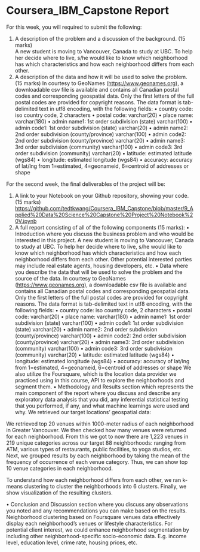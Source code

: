 # Coursera_IBM_Capstone Report

For this week, you will required to submit the following:
1.	A description of the problem and a discussion of the background. (15 marks)  
A new student is moving to Vancouver, Canada to study at UBC. To help her decide where to live, s/he would like to know which neighborhood has which characteristics and how each neighborhood differs from each other.
2.	A description of the data and how it will be used to solve the problem. (15 marks)
In courtesy to GeoNames (https://www.geonames.org), a downloadable csv file is available and contains all Canadian postal codes and corresponding geospatial data. Only the first letters of the full postal codes are provided for copyright reasons. The data format is tab-delimited text in utf8 encoding, with the following fields:
•	country code: iso country code, 2 characters
•	postal code: varchar(20)
•	place name: varchar(180)
•	admin name1: 1st order subdivision (state) varchar(100)
•	admin code1: 1st order subdivision (state) varchar(20)
•	admin name2: 2nd order subdivision (county/province) varchar(100)
•	admin code2: 2nd order subdivision (county/province) varchar(20)
•	admin name3: 3rd order subdivision (community) varchar(100)
•	admin code3: 3rd order subdivision (community) varchar(20)
•	latitude: estimated latitude (wgs84)
•	longitude: estimated longitude (wgs84)
•	accuracy: accuracy of lat/lng from 1=estimated, 4=geonameid, 6=centroid of addresses or shape

For the second week, the final deliverables of the project will be:
1.	A link to your Notebook on your Github repository, showing your code. (15 marks)
https://github.com/tedtkwang/Coursera_IBM_Capstone/blob/master/9_Applied%20Data%20Science%20Capstone%20Project%20Notebook%20V.ipynb
2.	A full report consisting of all of the following components (15 marks):
•	Introduction where you discuss the business problem and who would be interested in this project.
A new student is moving to Vancouver, Canada to study at UBC. To help her decide where to live, s/he would like to know which neighborhood has which characteristics and how each neighborhood differs from each other. Other potential interested parties may include real estate agents, housing developers, etc.
•	Data where you describe the data that will be used to solve the problem and the source of the data.
In courtesy to GeoNames (https://www.geonames.org), a downloadable csv file is available and contains all Canadian postal codes and corresponding geospatial data. Only the first letters of the full postal codes are provided for copyright reasons. The data format is tab-delimited text in utf8 encoding, with the following fields:
•	country code: iso country code, 2 characters
•	postal code: varchar(20)
•	place name: varchar(180)
•	admin name1: 1st order subdivision (state) varchar(100)
•	admin code1: 1st order subdivision (state) varchar(20)
•	admin name2: 2nd order subdivision (county/province) varchar(100)
•	admin code2: 2nd order subdivision (county/province) varchar(20)
•	admin name3: 3rd order subdivision (community) varchar(100)
•	admin code3: 3rd order subdivision (community) varchar(20)
•	latitude: estimated latitude (wgs84)
•	longitude: estimated longitude (wgs84)
•	accuracy: accuracy of lat/lng from 1=estimated, 4=geonameid, 6=centroid of addresses or shape
We also utilize the Foursquare, which is the location data provider we practiced using in this course, API to explore the neighborhoods and segment them.
•	Methodology and Results section which represents the main component of the report where you discuss and describe any exploratory data analysis that you did, any inferential statistical testing that you performed, if any, and what machine learnings were used and why.
We retrieved our target locations’ geospatial data:
 
 
We retrieved top 20 venues within 1000-meter radius of each neighborhood in Greater Vancouver. We then checked how many venues were returned for each neighborhood. From this we got to now there are 1,223 venues in 219 unique categories across our target 88 neighborhoods: ranging from ATM, various types of restaurants, public facilities, to yoga studios, etc.
Next, we grouped results by each neighborhood by taking the mean of the frequency of occurrence of each venue category. Thus, we can show top 10 venue categories in each neighborhood.
 
To understand how each neighborhood differs from each other, we ran k-means clustering to cluster the neighborhoods into 6 clusters. Finally, we show visualization of the resulting clusters.
 

•	Conclusion and Discussion section where you discuss any observations you noted and any recommendations you can make based on the results.
Neighborhood clustering based on Foursquare venues data effectively display each neighborhood’s venues or lifestyle characteristics.
For potential client interest, we could enhance neighborhood segmentation by including other neighborhood-specific socio-economic data. E.g. income level, education level, crime rate, housing prices, etc.

